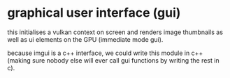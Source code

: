 # graphical user interface (gui)

this initialises a vulkan context on screen and renders image thumbnails as well
as ui elements on the GPU (immediate mode gui).

because imgui is a c++ interface, we could write this module in c++ (making sure
nobody else will ever call gui functions by writing the rest in c).
